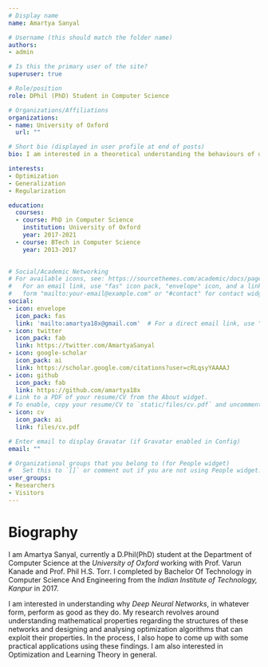 ```yaml
---
# Display name
name: Amartya Sanyal

# Username (this should match the folder name)
authors:
- admin

# Is this the primary user of the site?
superuser: true

# Role/position
role: DPhil (PhD) Student in Computer Science

# Organizations/Affiliations
organizations:
- name: University of Oxford
  url: ""

# Short bio (displayed in user profile at end of posts)
bio: I am interested in a theoretical understanding the behaviours of deep neural networks and designing practical algorithms to avoid some of its unwanted artifacts.  

interests:
- Optimization
- Generalization
- Regularization

education:
  courses:
  - course: PhD in Computer Science
    institution: University of Oxford
    year: 2017-2021
  - course: BTech in Computer Science
    year: 2013-2017
 

# Social/Academic Networking
# For available icons, see: https://sourcethemes.com/academic/docs/page-builder/#icons
#   For an email link, use "fas" icon pack, "envelope" icon, and a link in the
#   form "mailto:your-email@example.com" or "#contact" for contact widget.
social:
- icon: envelope
  icon_pack: fas
  link: 'mailto:amartya18x@gmail.com'  # For a direct email link, use "mailto:test@example.org".
- icon: twitter
  icon_pack: fab
  link: https://twitter.com/AmartyaSanyal
- icon: google-scholar
  icon_pack: ai
  link: https://scholar.google.com/citations?user=cRLqsyYAAAAJ
- icon: github
  icon_pack: fab
  link: https://github.com/amartya18x
# Link to a PDF of your resume/CV from the About widget.
# To enable, copy your resume/CV to `static/files/cv.pdf` and uncomment the lines below.
- icon: cv
  icon_pack: ai
  link: files/cv.pdf

# Enter email to display Gravatar (if Gravatar enabled in Config)
email: ""

# Organizational groups that you belong to (for People widget)
#   Set this to `[]` or comment out if you are not using People widget.
user_groups:
- Researchers
- Visitors
---
```



# Biography

I am Amartya Sanyal, currently a D.Phil(PhD) student at the Department of Computer Science at the *University of Oxford* working with Prof. Varun Kanade and Prof. Phil H.S. Torr. I completed by Bachelor Of Technology in Computer Science And Engineering from the *Indian Institute of Technology, Kanpur* in 2017.

I am interested in understanding why _Deep Neural Networks_, in whatever form, perform as good as they do. My research revolves around understanding mathematical properties regarding the structures of these networks and designing and analysing optimization algorithms that can exploit their properties. In the process, I also hope to come up with some practical applications using these findings. I am also interested in Optimization and Learning Theory in general.